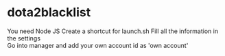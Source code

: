 # dota2blacklist

You need Node JS
Create a shortcut for launch.sh
Fill all the information in the settings  
Go into manager and add your own account id as 'own account'  
